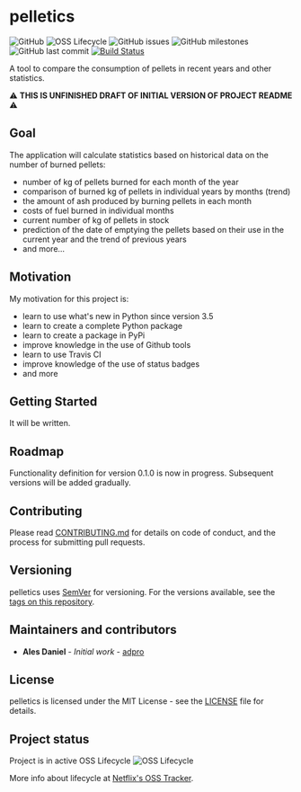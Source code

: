 # pelletics

![GitHub](https://img.shields.io/github/license/adpro/pelletics)
![OSS Lifecycle](https://img.shields.io/osslifecycle/adpro/pelletics)
![GitHub issues](https://img.shields.io/github/issues-raw/adpro/pelletics)
![GitHub milestones](https://img.shields.io/github/milestones/closed/adpro/pelletics)
![GitHub last commit](https://img.shields.io/github/last-commit/adpro/pelletics)
[![Build Status](https://travis-ci.com/adpro/pelletics.svg?branch=master)](https://travis-ci.com/adpro/pelletics)

A tool to compare the consumption of pellets in recent years and other statistics.

:warning: **THIS IS UNFINISHED DRAFT OF INITIAL VERSION OF PROJECT README** :warning:


## Goal

The application will calculate statistics based on historical data on the number of burned pellets:
- number of kg of pellets burned for each month of the year
- comparison of burned kg of pellets in individual years by months (trend)
- the amount of ash produced by burning pellets in each month
- costs of fuel burned in individual months
- current number of kg of pellets in stock
- prediction of the date of emptying the pellets based on their use in the current year and the trend of previous years
- and more...


## Motivation

My motivation for this project is:
- learn to use what's new in Python since version 3.5
- learn to create a complete Python package
- learn to create a package in PyPi
- improve knowledge in the use of Github tools
- learn to use Travis CI
- improve knowledge of the use of status badges
- and more


## Getting Started

It will be written.


## Roadmap

Functionality definition for version 0.1.0 is now in progress. Subsequent versions will be added gradually.


## Contributing

Please read [CONTRIBUTING.md](https://github.com/adpro/pelletics/blob/master/CONTRIBUTING.md) for details on code of conduct, and the process for submitting pull requests.


## Versioning

pelletics uses [SemVer](http://semver.org/) for versioning. For the versions available, see the [tags on this repository](https://github.com/adpro/pelletics/tags). 


## Maintainers and contributors

* **Ales Daniel** - *Initial work* - [adpro](https://github.com/adpro)


## License

pelletics is licensed under the MIT License - see the [LICENSE](https://github.com/adpro/pelletics/blob/master/LICENSE) file
for details.


## Project status

Project is in active OSS Lifecycle 
![OSS Lifecycle](https://img.shields.io/osslifecycle/adpro/pelletics)

More info about lifecycle at [Netflix's OSS Tracker](https://github.com/Netflix/osstracker).